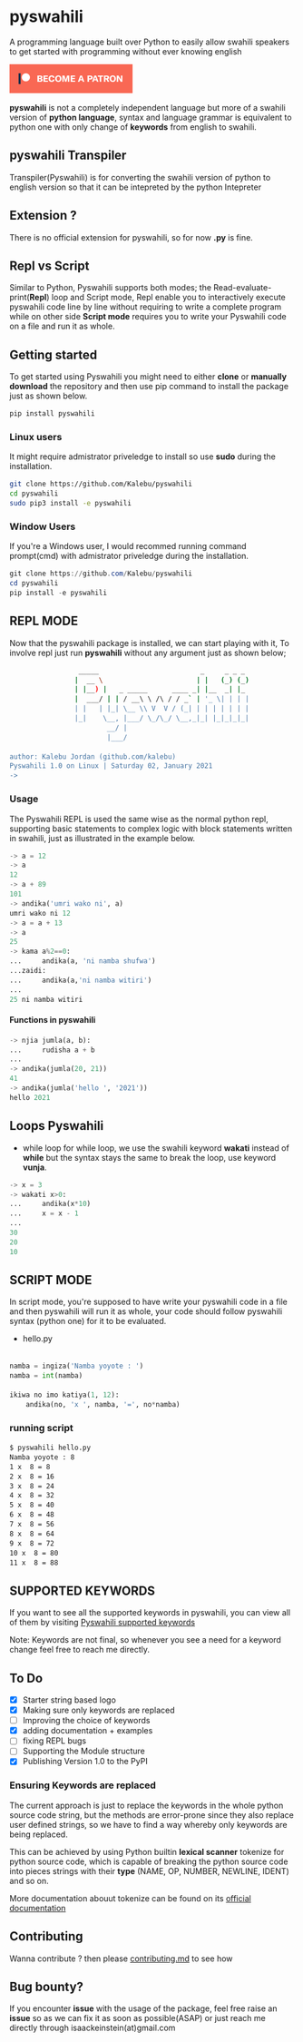 # pyswahili
A programming language built over Python to easily allow swahili speakers to get started with programming without ever knowing english

[![Become a patron](pictures/become_a_patron_button.png)](https://www.patreon.com/kalebujordan)

**pyswahili** is not a completely independent language but more of a swahili version of **python language**, syntax and language grammar is equivalent to python one with only change of **keywords** from english to swahili.


## pyswahili Transpiler

Transpiler(Pyswahili) is for converting the swahili version of python to english version so that it can be intepreted by the python Intepreter

## Extension ?

There is no official extension for pyswahili, so for now **.py** is fine.

## Repl vs Script

Similar to Python, Pyswahili supports both modes; the Read-evaluate-print(**Repl**) loop and Script mode, Repl enable you to interactively execute pyswahili code line by line without requiring to write a complete program while on other side **Script mode** requires you to write your Pyswahili code on a file and run it as whole.

## Getting started

To get started using Pyswahili you might need to either **clone** or **manually download** the repository  and then use pip command to install the package just as shown below.

```bash
pip install pyswahili
```

### Linux users 

It might require admistrator priveledge to install so use **sudo** during the installation.

```bash 
git clone https://github.com/Kalebu/pyswahili
cd pyswahili
sudo pip3 install -e pyswahili
```

### Window Users

If you're a Windows user, I would recommed running command prompt(cmd) with admistrator priveledge during the installation.

```powershell
git clone https://github.com/Kalebu/pyswahili
cd pyswahili
pip install -e pyswahili
```

## REPL MODE

Now that the pyswahili package is installed, we can start playing with it, To involve repl just run **pyswahili** without any argument just as shown below;

```bash
                 _____                         _     _ _ _ 
                |  __ \                       | |   (_) (_)
                | |__) |   _ _____      ____ _| |__  _| |_ 
                |  ___/ | | / __\ \ /\ / / _` | '_ \| | | |
                | |   | |_| \__ \\ V  V / (_| | | | | | | |
                |_|    \__, |___/ \_/\_/ \__,_|_| |_|_|_|_|
                        __/ |                              
                        |___/                               
            
author: Kalebu Jordan (github.com/kalebu)
Pyswahili 1.0 on Linux | Saturday 02, January 2021
-> 
```

### Usage

The Pyswahili REPL is used the same wise as the normal python repl, supporting basic statements to complex logic with block statements written in swahili, just as illustrated in the example below.

```python
-> a = 12
-> a
12
-> a + 89
101
-> andika('umri wako ni', a)
umri wako ni 12
-> a = a + 13
-> a
25
-> kama a%2==0:
...     andika(a, 'ni namba shufwa')
...zaidi:
...     andika(a,'ni namba witiri')
...
25 ni namba witiri
```


#### Functions in pyswahili

```python
-> njia jumla(a, b):
...     rudisha a + b 
...
-> andika(jumla(20, 21))
41
-> andika(jumla('hello ', '2021'))
hello 2021
```

## Loops Pyswahili

- while loop 
for while loop, we use the swahili keyword **wakati** instead of **while** but the syntax stays the same to break the loop, use keyword **vunja**.

```python
-> x = 3   
-> wakati x>0:
...     andika(x*10)
...     x = x - 1
...
30
20
10
```

## SCRIPT MODE

In script mode, you're supposed to have write your pyswahili code in a file and then pyswahili will run it as whole, your code should follow pyswahili syntax (python one) for it to be evaluated.

- hello.py

```python 

namba = ingiza('Namba yoyote : ')
namba = int(namba)

ikiwa no imo katiya(1, 12):
    andika(no, 'x ', namba, '=', no*namba)
```

### running script

```bash
$ pyswahili hello.py 
Namba yoyote : 8 
1 x  8 = 8
2 x  8 = 16
3 x  8 = 24
4 x  8 = 32
5 x  8 = 40
6 x  8 = 48
7 x  8 = 56
8 x  8 = 64
9 x  8 = 72
10 x  8 = 80
11 x  8 = 88
```

## SUPPORTED KEYWORDS 

If you want to see all the supported keywords in pyswahili, you can view all of them by visiting 
[Pyswahili supported keywords](https://github.com/Kalebu/pyswahili/blob/main/pyswahili/Swahili/sw_to_en.py)

Note: Keywords are not final, so whenever you see a need for a keyword change feel free to reach me directly.

## To Do 

- [x] Starter string based logo
- [x] Making sure only keywords are replaced
- [ ] Improving the choice of keywords 
- [x] adding documentation + examples  
- [ ] fixing REPL bugs
- [ ] Supporting the Module structure
- [x] Publishing Version 1.0 to the PyPI

### Ensuring Keywords are replaced

The current approach is just to replace the keywords in the whole python source code string, but the methods are error-prone since they also replace user defined strings, so we have to find a way whereby only keywords are being replaced. 

This can be achieved by using Python builtin **lexical scanner** tokenize for python source code, which is capable of breaking the python source code into pieces strings with their **type** (NAME, OP, NUMBER, NEWLINE, IDENT) and so on.

More documentation abouut tokenize can be found on its [official documentation](https://docs.python.org/3/library/tokenize.html)

## Contributing

Wanna contribute ? then please [contributing.md](https://github.com/Kalebu/pyswahili/blob/main/CONTRIBUTING.md) to see how

## Bug bounty?

If you encounter **issue** with the usage of the package, feel free raise an **issue** so as 
we can fix it as soon as possible(ASAP) or just reach me directly through isaackeinstein(at)gmail.com
